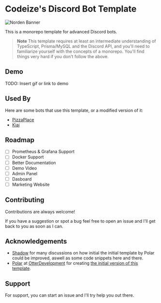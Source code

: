 
# Codeize's Discord Bot Template

![Norden Banner](https://cdn.discordapp.com/attachments/1081331606775676998/1081331613595619328/PFP_Banner.png)

This is a monorepo template for advanced Discord bots.
> **Note**
> This template requires at least an intermediate understanding of TypeScript, Prisma/MySQL and the Discord API, and you'll need to familiarize yourself with the concepts of a monorepo. You'll find things very hard if you don't follow the above.

## Demo

TODO: Insert gif or link to demo

## Used By

Here are some bots that use this template, or a modified version of it:

- [PizzaPlace](https://pizzaplace.lol)
- [Kiai](https://kiaibot.com)

## Roadmap

- [ ] Prometheus & Grafana Support
- [ ] Docker Support
- [ ] Better Documentation
- [ ] Demo Video
- [ ] Admin Panel
- [ ] Dasboard
- [ ] Marketing Website

## Contributing

Contributions are always welcome!

If you have a suggestion or spot a  bug feel free to open an issue and I'll get back to you as soon as I can.

## Acknowledgements

- [Shadow](https://github.com/thewilloftheshadow) for many discussions on how initial the initial template by Polar could be improved, aswell as some code snippets here and there.
- [Polar](https://github.com/xPolar) at [OtterDevelopment](https://github.com/OtterDevelopment) for creating [the initial version of this template](https://github.com/OtterDevelopment/typescript-discord-boilerplate).

## Support

For support, you can start an issue and I'll try help you out there.

